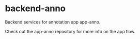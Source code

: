 # backend-anno
Backend services for annotation app app-anno.

Check out the app-anno repository for more info on the app flow.
